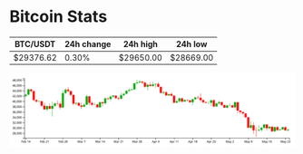 # Bitcoin Stats

BTC/USDT|24h change|24h high|24h low|
|---|---|---|---|
|$29376.62|0.30%|$29650.00|$28669.00|

<img src="./chart.svg">
